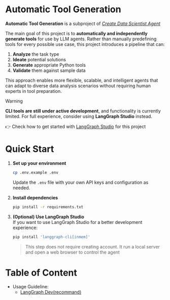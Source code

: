 # Automatic Tool Generation

**Automatic Tool Generation** is a subproject of [*Create Data Scientist Agent*](docs/hyperproject.md)

The main goal of this project is to **automatically and independently generate tools** for use by LLM agents. Rather than manually predefining tools for every possible use case, this project introduces a pipeline that can:

1. **Analyze** the task type  
2. **Ideate** potential solutions  
3. **Generate** appropriate Python tools  
4. **Validate** them against sample data

This approach enables more flexible, scalable, and intelligent agents that can adapt to diverse data analysis scenarios without requiring human experts in tool preparation.

> [!WARNING]
> **CLI tools are still under active development**, and functionality is currently limited.
> For full experience, consider using **LangGraph Studio** instead.
>
> 👉 Check how to get started with [LangGraph Studio](doc/how_to/use_langgraph_dev.md) for this project

# Quick Start

1. **Set up your environment**  
   ```bash
   cp .env.example .env
   ```
   Update the `.env` file with your own API keys and configuration as needed.

2. **Install dependencies**  
   ```bash
   pip install -r requirements.txt
   ```

3. **(Optional) Use LangGraph Studio**  
   If you want to use LangGraph Studio for a better development experience:  
   ```bash
   pip install 'langgraph-cli[inmem]'
   ```
   >This step does not require creating account.
   >It run a local server and open a web browser to control the agent

# Table of Content 
- Usage Guideline:
   - [LangGraph Dev(recommand)](docs/how_to/use_langgraph_dev.md)
